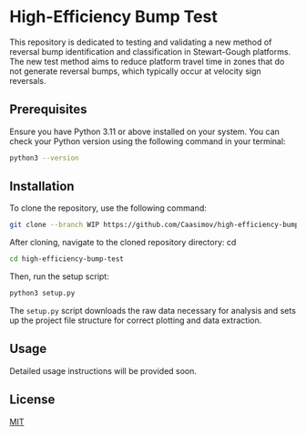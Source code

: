 # High-Efficiency Bump Test

This repository is dedicated to testing and validating a new method of reversal bump identification and classification in Stewart-Gough platforms. The new test method aims to reduce platform travel time in zones that do not generate reversal bumps, which typically occur at velocity sign reversals.

## Prerequisites

Ensure you have Python 3.11 or above installed on your system. You can check your Python version using the following command in your terminal:

```bash
python3 --version
```

## Installation

To clone the repository, use the following command:

```bash
git clone --branch WIP https://github.com/Caasimov/high-efficiency-bump-test
```

After cloning, navigate to the cloned repository directory: cd

```bash
cd high-efficiency-bump-test
```

Then, run the setup script:

```bash
python3 setup.py
```

The `setup.py` script downloads the raw data necessary for analysis and sets up the project file structure for correct plotting and data extraction.

## Usage

Detailed usage instructions will be provided soon.

## License

[MIT](https://choosealicense.com/licenses/mit/)